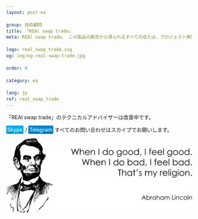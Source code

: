 ```yaml
---
layout: post-ea

group: 技術顧問
title: 「REAl swap trade」
meta: REAl swap trade。 この製品の販売から得られるすべての収入は、プロジェクト開発および慈善事業に使用されます。

logo: real_swap_trade.svg
og: img/og-real-swap-trade.jpg

order: 9

category: ea

lang: jp
ref: real_swap_trade
---
```


「REAl swap trade」のテクニカルアドバイザーは改善中です。

<a href="skype:chutkoy89?call" target="_blank"><span style="background-color:#00aff0; color:white; padding:3px; border-radius: 3px">Skype</span></a> / <a href="https://t.me/chutkoy" target="_blank"><span style="background-color:#0088cc; color:white; padding:3px; border-radius: 3px">Telegram</span></a> すべてのお問い合わせはスカイプでお願いします。</a>

<a data-fancybox="gallery" href="/img/programming/Lincoln.png"><img src="/img/programming/Lincoln.png" alt=""></a>
